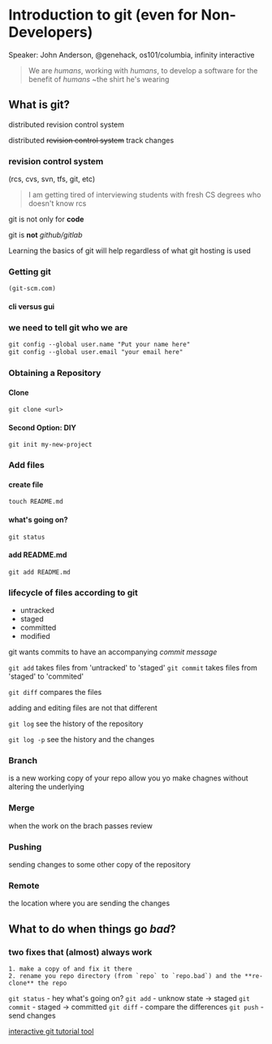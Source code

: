 # Introduction to git (even for Non-Developers)
Speaker: John Anderson, @genehack, os101/columbia, infinity interactive

>We are _humans_, working with _humans_, to develop a software for the benefit of _humans_ ~the shirt he's wearing

## What is git?
distributed revision control system

distributed ~~revision control system~~ track changes

### revision control system
(rcs, cvs, svn, tfs, git, etc)

> I am getting tired of interviewing students with fresh CS degrees who doesn't know rcs

git is not only for **code**

git is **not** *github/gitlab*

Learning the basics of git will help
regardless of what git hosting is used


### Getting git
	(git-scm.com)

#### cli versus gui

### we need to tell git who we are
```md
git config --global user.name "Put your name here"
git config --global user.email "your email here"
```
### Obtaining a Repository
#### Clone
`git clone <url>` 
#### Second Option: DIY
`git init my-new-project`

### Add files
#### create file
`touch README.md`
#### what's going on?
`git status`
#### add README.md
`git add README.md`

### lifecycle of files according to git
* untracked
* staged
* committed
* modified

git wants commits to have an accompanying _commit message_

`git add` takes files from 'untracked' to 'staged'
`git commit` takes files from 'staged' to 'commited'

`git diff` compares the files

adding and editing files are not that different


`git log` see the history of the repository

`git log -p` see the history and the changes

### Branch 
is a new working copy of your repo
allow you yo make chagnes without altering the underlying 

### Merge
when the work on the brach passes review

### Pushing
sending changes to some other copy of the repository

### Remote
the location where you are sending the changes

## What to do when things go *bad*?
### two fixes that (almost) always work
	1. make a copy of and fix it there
	2. rename you repo directory (from `repo` to `repo.bad`) and the **re-clone** the repo

`git status` - hey what's going on?
`git add` - unknow state -> staged
`git commit` - staged -> committed
`git diff` - compare the differences
`git push` - send changes

[interactive git tutorial tool](try.github.io)
